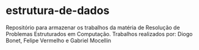 # estrutura-de-dados
 Repositório para armazenar os trabalhos da matéria de Resolução de Problemas Estruturados em Computação. Trabalhos realizados por: Diogo Bonet, Felipe Vermelho e Gabriel Mocellin
